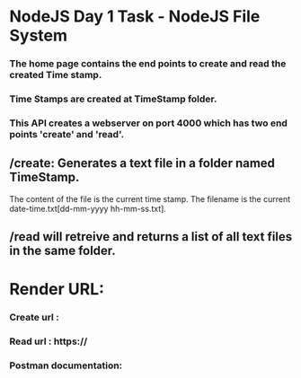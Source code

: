 # NodeJS Day 1 Task - NodeJS File System

### The home page contains the end points to create and read the created Time stamp.

### Time Stamps are created at TimeStamp folder.

### This API creates a webserver on port 4000 which has two end points 'create' and 'read'.

## /create: Generates a text file in a folder named TimeStamp.
The content of the file is the current time stamp.
The filename is the current date-time.txt[dd-mm-yyyy hh-mm-ss.txt].

## /read will retreive and returns a list of all text files in the same folder.

# Render URL:

### Create url :  

### Read url :  https://

### Postman documentation:

### 